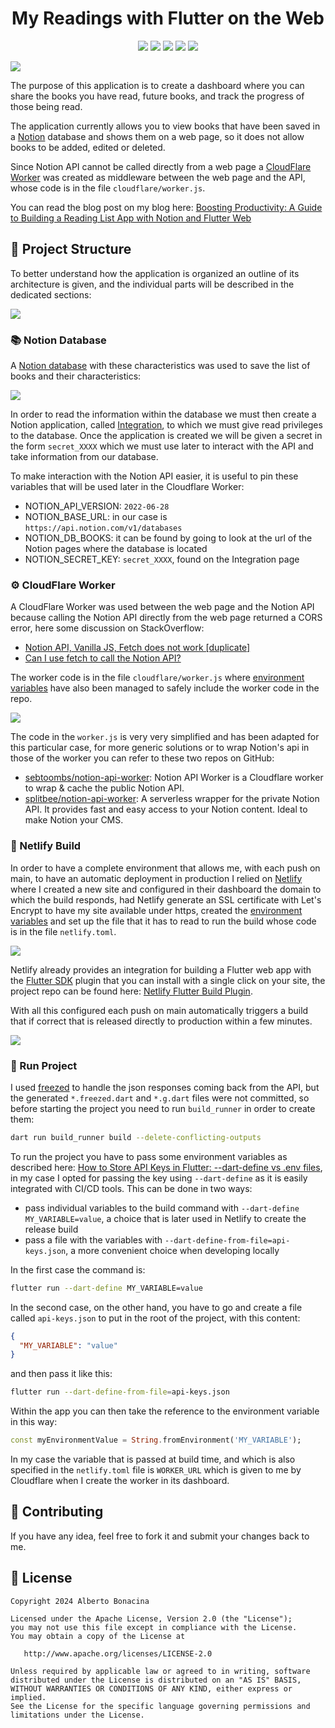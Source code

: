 <div align="center">
  <h1>My Readings with Flutter on the Web</h1>
  <p align="center">
  <a href="https://dart.dev/"><img src="https://img.shields.io/badge/Dart-0175C2?style=for-the-badge&logo=dart&logoColor=white"></a>
  <a href="https://flutter.dev/"><img src="https://img.shields.io/badge/Flutter-02569B?style=for-the-badge&logo=flutter&logoColor=white"></a>
  <a href="https://www.apache.org/licenses/LICENSE-2.0.html"><img src="https://img.shields.io/badge/licence-Apache%202.0-yellow?style=for-the-badge&"></a>
  <a href="https://www.netlify.com/"><img src="https://img.shields.io/badge/Netlify-00C7B7?style=for-the-badge&logo=netlify&logoColor=white"/></a>
  <a href="https://www.cloudflare.com/"><img src="https://img.shields.io/badge/CloudFlare-e06d10?style=for-the-badge&logo=cloudflare&logoColor=white"/></a>
  </p>
</div>

<img src="screenshots/homepage.png"/>

The purpose of this application is to create a dashboard where you can share the books you have read, future books, and track the progress of those being read.

The application currently allows you to view books that have been saved in a [Notion](https://www.notion.so/) database and shows them on a web page, so it does not allow books to be added, edited or deleted. 

Since Notion API cannot be called directly from a web page a [CloudFlare Worker](https://workers.cloudflare.com/) was created as middleware between the web page and the API, whose code is in the file `cloudflare/worker.js`.

You can read the blog post on my blog here: [Boosting Productivity: A Guide to Building a Reading List App with Notion and Flutter Web](https://blog.albertobonacina.com/boosting-productivity-a-guide-to-building-a-reading-list-app-with-notion-and-flutter-web)

## 🧬 Project Structure

To better understand how the application is organized an outline of its architecture is given, and the individual parts will be described in the dedicated sections:

<img src="screenshots/architecture-diagram.jpg"/>

### 📚 Notion Database

A [Notion database](https://www.notion.so/help/category/databases) with these characteristics was used to save the list of books and their characteristics:

<img src="screenshots/notion-database-schema.png"/>

In order to read the information within the database we must then create a Notion application, called [Integration](https://developers.notion.com/docs/create-a-notion-integration), to which we must give read privileges to the database. Once the application is created we will be given a secret in the form `secret_XXXX` which we must use later to interact with the API and take information from our database.

To make interaction with the Notion API easier, it is useful to pin these variables that will be used later in the Cloudflare Worker:

* NOTION_API_VERSION: `2022-06-28`
* NOTION_BASE_URL: in our case is `https://api.notion.com/v1/databases`
* NOTION_DB_BOOKS: it can be found by going to look at the url of the Notion pages where the database is located
* NOTION_SECRET_KEY: `secret_XXXX`, found on the Integration page

### ⚙️ CloudFlare Worker

A CloudFlare Worker was used between the web page and the Notion API because calling the Notion API directly from the web page returned a CORS error, here some discussion on StackOverflow:

* [Notion API, Vanilla JS, Fetch does not work [duplicate]](https://stackoverflow.com/questions/68781041/notion-api-vanilla-js-fetch-does-not-work)
* [Can I use fetch to call the Notion API?](https://stackoverflow.com/questions/68015381/can-i-use-fetch-to-call-the-notion-api)

The worker code is in the file `cloudflare/worker.js` where [environment variables](https://developers.cloudflare.com/workers/configuration/environment-variables/) have also been managed to safely include the worker code in the repo.

<img src="screenshots/cloudflare-worker.png"/>

The code in the `worker.js` is very very simplified and has been adapted for this particular case, for more generic solutions or to wrap Notion's api in those of the worker you can refer to these two repos on GitHub:

* [sebtoombs/notion-api-worker](https://github.com/sebtoombs/notion-api-worker): Notion API Worker is a Cloudflare worker to wrap & cache the public Notion API.
* [splitbee/notion-api-worker](https://github.com/splitbee/notion-api-worker): A serverless wrapper for the private Notion API. It provides fast and easy access to your Notion content. Ideal to make Notion your CMS.

### 🔮 Netlify Build

In order to have a complete environment that allows me, with each push on main, to have an automatic deployment in production I relied on [Netlify](https://www.netlify.com/) where I created a new site and configured in their dashboard the domain to which the build responds, had Netlify generate an SSL certificate with Let's Encrypt to have my site available under https, created the [environment variables](https://docs.netlify.com/environment-variables/overview/) and set up the file that it has to read to run the build whose code is in the file `netlify.toml`. 

<img src="screenshots/netlify-environment-varibles.png"/>

Netlify already provides an integration for building a Flutter web app with the [Flutter SDK](https://www.netlify.com/integrations/community-built/flutter-sdk-build-plugin/) plugin that you can install with a single click on your site, the project repo can be found here: [Netlify Flutter Build Plugin](https://github.com/bencevans/netlify-plugin-flutter). 

With all this configured each push on main automatically triggers a build that if correct that is released directly to production within a few minutes.

<img src="screenshots/netlify-builds.png"/>


### 🚀 Run Project

I used [freezed](https://pub.dev/packages/freezed) to handle the json responses coming back from the API, but the generated `*.freezed.dart` and `*.g.dart` files were not committed, so before starting the project you need to run `build_runner` in order to create them:

```sh
dart run build_runner build --delete-conflicting-outputs
```

To run the project you have to pass some environment variables as described here: [How to Store API Keys in Flutter: --dart-define vs .env files](https://codewithandrea.com/articles/flutter-api-keys-dart-define-env-files/), in my case I opted for passing the key using `--dart-define` as it is easily integrated with CI/CD tools. This can be done in two ways:

* pass individual variables to the build command with `--dart-define MY_VARIABLE=value`, a choice that is later used in Netlify to create the release build
* pass a file with the variables with `--dart-define-from-file=api-keys.json`, a more convenient choice when developing locally

In the first case the command is:

```bash
flutter run --dart-define MY_VARIABLE=value
```

In the second case, on the other hand, you have to go and create a file called `api-keys.json` to put in the root of the project, with this content:

```json
{
  "MY_VARIABLE": "value"
}
```

and then pass it like this:

```bash
flutter run --dart-define-from-file=api-keys.json
```

Within the app you can then take the reference to the environment variable in this way:

```dart
const myEnvironmentValue = String.fromEnvironment('MY_VARIABLE');
```

In my case the variable that is passed at build time, and which is also specified in the `netlify.toml` file is `WORKER_URL` which is given to me by Cloudflare when I create the worker in its dashboard.

## 💎 Contributing

If you have any idea, feel free to fork it and submit your changes back to me.

## 📃 License

```
Copyright 2024 Alberto Bonacina

Licensed under the Apache License, Version 2.0 (the "License");
you may not use this file except in compliance with the License.
You may obtain a copy of the License at

   http://www.apache.org/licenses/LICENSE-2.0

Unless required by applicable law or agreed to in writing, software
distributed under the License is distributed on an "AS IS" BASIS,
WITHOUT WARRANTIES OR CONDITIONS OF ANY KIND, either express or implied.
See the License for the specific language governing permissions and
limitations under the License.
```